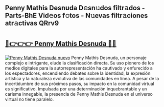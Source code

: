 ## Penny Mathis Desnuda D𝚎sn𝚞dos filtr𝚊dos - Parts-BhE Vid𝚎os f𝚘tos - N𝚞evas filtr𝚊ciones atr𝚊ctivas QRrv9

# <h2><a href="http://mbbrj5l.tromn.icu/?c=Penny+Mathis+Desnuda">🔗👉👉👉 Penny Mathis Desnuda 🔗🔗</a></h2>

[![Penny Mathis Desnuda nuevo](https://i.imgur.com/pEAQMta.gif)](http://mbbrj5l.tromn.icu/?c=Penny+Mathis+Desnuda)
Penny Mathis Desnuda, un personaje complejo e intrigante, elude la clasificación directa. Su uso pionero de los medios digitales para la autorrepresentación ha cautivado y enfurecido a los espectadores, encendiendo debates sobre la identidad, la expresión artística y la naturaleza evolutiva de las comunidades en línea. A pesar de la incertidumbre de sus próximos pasos, su impacto en la comunidad virtual es significativo. Impulsada por una determinación inquebrantable y un carisma innegable, la presencia de Penny Mathis Desnuda en el universo virtual no tiene paralelo.
